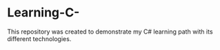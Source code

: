 # Learning-C-
This repository was created to demonstrate my C# learning path with its different technologies.
